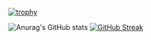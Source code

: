 


[![trophy](https://github-profile-trophy.vercel.app/?username=smn06&rank=S&theme=gruvbox&no-frame=true)](https://github.com/ryo-ma/github-profile-trophy)


![Anurag's GitHub stats](https://github-readme-stats.vercel.app/api?username=smn06&show_icons=true&theme=dark)
[![GitHub Streak](https://github-readme-streak-stats.herokuapp.com?user=smn06&theme=dark&date_format=M%20j%5B%2C%20Y%5D&fire=DD2727&sideLabels=DDDDDD&dates=DDDDDD&currStreakLabel=DD2727)](https://git.io/streak-stats)

